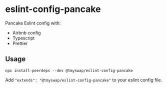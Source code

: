 # eslint-config-pancake

Pancake Eslint config with:

- Airbnb config
- Typescript
- Prettier

## Usage

```
npx install-peerdeps --dev @tmyswap/eslint-config-pancake
```

Add `"extends": "@tmyswap/eslint-config-pancake"` to your eslint config file.
